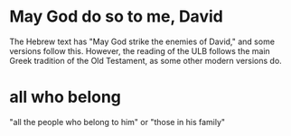 # May God do so to me, David

The Hebrew text has "May God strike the enemies of David," and some versions follow this. However, the reading of the ULB follows the main Greek tradition of the Old Testament, as some other modern versions do.

# all who belong

"all the people who belong to him" or "those in his family"

